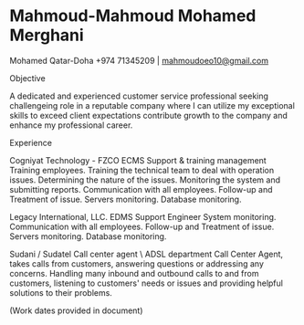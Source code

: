 # Mahmoud-Mahmoud Mohamed Merghani
Mohamed
Qatar-Doha
+974 71345209  |  mahmoudoeo10@gmail.com

Objective

A dedicated and experienced customer service professional seeking challengeing role in a reputable company
where I can utilize my exceptional skills to exceed client expectations contribute growth to the company and
enhance my professional career.

Experience

Cogniyat Technology - FZCO
ECMS Support & training management
Training employees.
Training the technical team to deal with operation issues.
Determining the nature of the issues.
Monitoring the system and submitting reports. 
Communication with all employees.
Follow-up and Treatment of issue.
Servers monitoring.
Database monitoring.

Legacy International, LLC.
EDMS Support Engineer
System monitoring.
Communication with all employees.
Follow-up and Treatment of issue.
Servers monitoring.
Database monitoring.

Sudani / Sudatel
Call center agent \ ADSL department
Call Center Agent, takes calls from customers, answering questions or addressing any concerns.
Handling many inbound and outbound calls to and from customers, listening to customers' needs or issues and providing helpful solutions to their problems.

(Work dates provided in document)
